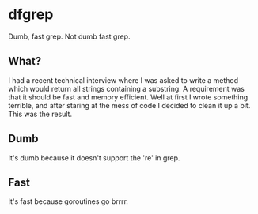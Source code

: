 # dfgrep
Dumb, fast grep. Not dumb fast grep.

## What?
I had a recent technical interview where I was asked to write a method which would return all strings containing a substring. A requirement was that it should be fast and memory efficient. Well at first I wrote something terrible, and after staring at the mess of code I decided to clean it up a bit. This was the result.

## Dumb
It's dumb because it doesn't support the 're' in grep.

## Fast
It's fast because goroutines go brrrr.